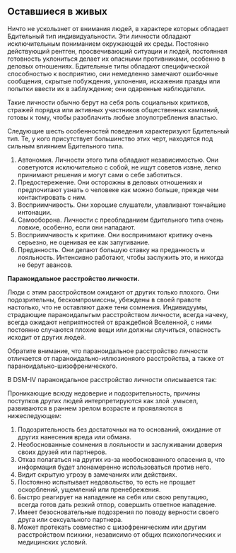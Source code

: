 ## Оставшиеся в живых

Ничто не ускользнет от внимания людей, в характере которых обладает Бдительный тип индивидуальности. Эти личности обладают исключительным пониманием окружающей их среды. Постоянно действующий рентген, просвечивающий ситуации и людей, постоянная готовность уклониться делает их опасными противниками, особенно в деловых отношениях. Бдительные типы обладают специфической способностью к восприятию, они немедленно замечают ошибочные сообщения, скрытые побуждения, уклонения, искажения правды или попытки ввести их в заблуждение; они одаренные наблюдатели.

Такие личности обычно берут на себя роль социальных критиков, стражей порядка или активных участников общественных кампаний, готовы к тому, чтобы разоблачить любые злоупотребления властью.

Следующие шесть особенностей поведения характеризуют Бдительный тип. Те, у кого присутствует большинство этих черт, находятся под сильным влиянием Бдительного типа.

1. Автономия. Личности этого типа обладают независимостью. Они советуются исключительно с собой, не ищут советов извне, легко принимают решения и могут сами о себе заботиться.
2. Предостережение. Они осторожны в деловых отношениях и предпочитают узнать о человеке как можно больше, прежде чем контактировать с ним.
3. Восприимчивость. Они хорошие слушатели, улавливают тончайшие интонации.
4. Самооборона. Личности с преобладанием бдительного типа очень ловкие, особенно, если они нападают.
5. Восприимчивость к критике. Они воспринимают критику очень серьезно, не оценивая ее как запугивание.
6. Преданность. Они делают большую ставку на преданность и лояльность. Интенсивно работают, чтобы заслужить это, и никогда не берут авансов.

**Параноидальное расстройство личности.**

Люди с этим расстройством ожидают от других только плохого. Они подозрительны, бескомпромиссны, убеждены в своей правоте настолько, что не оставляют даже тени сомнения. Индивидуумы, страдающие параноидалыгым расстройством личности, всегда начеку, всегда ожидают неприятностей от враждебной Вселенной, с ними постоянно случаются плохие вещи или должны случиться, опасность исходит от других людей.

Обратите внимание, что параноидальное расстройство личности отличается от параноидально-иллюзионяого расстройства, а также от параноидально-шизофренического.

В DSM-IV параноидальное расстройство личности описывается так:

Проникающие всюду недоверие и подозрительность, причины поступков других людей интерпретируются как злой .умысел, развиваются в раннем зрелом возрасте и проявляются в нижеследующем:

1. Подозрительность без достаточных на то оснований, ожидание от других нанесения вреда или обмана.
2. Необоснованные сомнения в лояльности и заслуживании доверия своих друзей или партнеров.
3. Отказ полагаться на других из-за необоснованного опасения в, что информация будет злонамеренно использоваться против него.
4. Видит скрытую угрозу в замечаниях или действиях.
5. Постоянно испытывает недовольство, то есть не прощает оскорблений, ущемлений или пренебрежения.
6. Быстро реагирует нa нападение на себя или свою репутацию, всегда готов дать резкий отпор, совершить ответное нападение.
7. Имеет безосновательные подозрения по поводу верности своего друга или сексуального партнера.
8. Может протекать совместно с шизофреническим или другим расстройством психики, независимо от общих психологических и медицинских условий.
